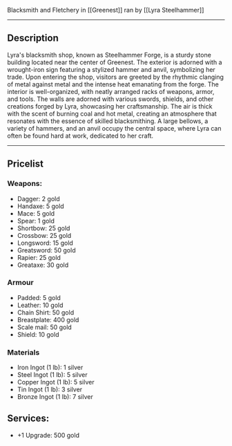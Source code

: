 Blacksmith and Fletchery in [[Greenest]] ran by [[Lyra Steelhammer]]

---

## Description

Lyra's blacksmith shop, known as Steelhammer Forge, is a sturdy stone building located near the center of Greenest. The exterior is adorned with a wrought-iron sign featuring a stylized hammer and anvil, symbolizing her trade. Upon entering the shop, visitors are greeted by the rhythmic clanging of metal against metal and the intense heat emanating from the forge. The interior is well-organized, with neatly arranged racks of weapons, armor, and tools. The walls are adorned with various swords, shields, and other creations forged by Lyra, showcasing her craftsmanship. The air is thick with the scent of burning coal and hot metal, creating an atmosphere that resonates with the essence of skilled blacksmithing. A large bellows, a variety of hammers, and an anvil occupy the central space, where Lyra can often be found hard at work, dedicated to her craft.

---

## Pricelist

### Weapons:

- Dagger: 2 gold
- Handaxe: 5 gold
- Mace: 5 gold
- Spear: 1 gold
- Shortbow: 25 gold
- Crossbow:  25 gold
- Longsword: 15 gold
- Greatsword: 50 gold
- Rapier: 25 gold
- Greataxe: 30 gold
### Armour

- Padded:  5 gold
- Leather:  10 gold
- Chain Shirt: 50 gold
- Breastplate: 400 gold
- Scale mail: 50 gold
- Shield: 10 gold

### Materials

- Iron Ingot (1 lb): 1 silver
- Steel Ingot (1 lb): 5 silver
- Copper Ingot (1 lb): 5 silver
- Tin Ingot (1 lb): 3 silver
- Bronze Ingot (1 lb): 7 silver
## Services:
- +1 Upgrade: 500 gold
